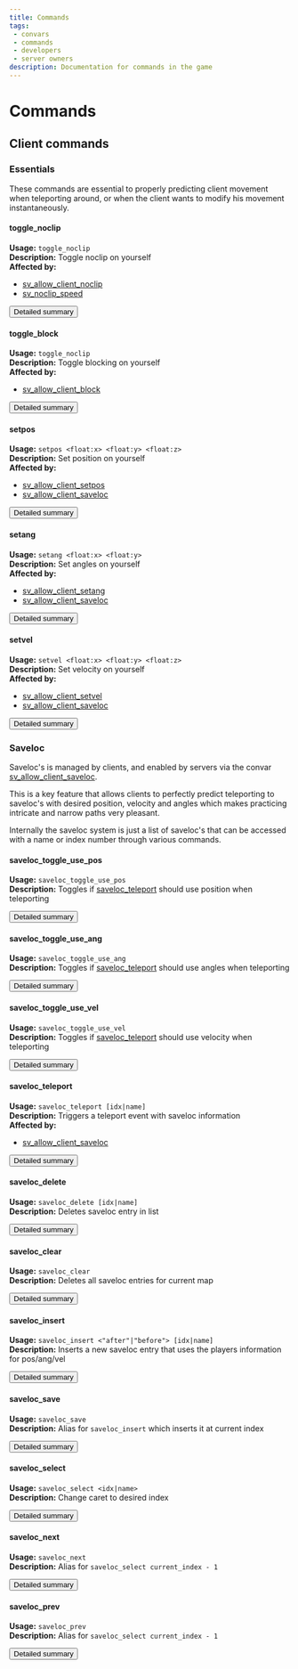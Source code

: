 ```yaml
---
title: Commands
tags: 
 - convars
 - commands
 - developers
 - server owners
description: Documentation for commands in the game
---
```


# Commands

## Client commands

### Essentials

These commands are essential to properly predicting client movement when teleporting around, or when the client wants to modify his movement instantaneously.

#### toggle_noclip

__Usage:__ `toggle_noclip`  
__Description:__ Toggle noclip on yourself  
__Affected by:__

* [sv_allow_client_noclip](../configuration#sv_allow_client_noclip)
* [sv_noclip_speed](../configuration#sv_noclip_speed)

<button class="btn btn-primary" href="../commands/toggle_noclip">Detailed summary</button>

#### toggle_block

__Usage:__ `toggle_noclip`  
__Description:__ Toggle blocking on yourself  
__Affected by:__

* [sv_allow_client_block](../configuration#sv_allow_client_block)

<button class="btn btn-primary" href="../commands/toggle_block">Detailed summary</button>

#### setpos

__Usage:__ `setpos <float:x> <float:y> <float:z>`  
__Description:__ Set position on yourself  
__Affected by:__

* [sv_allow_client_setpos](../configuration#sv_allow_client_setpos)
* [sv_allow_client_saveloc](../configuration#sv_allow_client_setpos)

<button class="btn btn-primary" href="../commands/setpos">Detailed summary</button>

#### setang

__Usage:__ `setang <float:x> <float:y>`  
__Description:__ Set angles on yourself  
__Affected by:__

* [sv_allow_client_setang](../configuration#sv_allow_client_setang)
* [sv_allow_client_saveloc](../configuration#sv_allow_client_saveloc)

<button class="btn btn-primary" href="../commands/setang">Detailed summary</button>

#### setvel

__Usage:__ `setvel <float:x> <float:y> <float:z>`  
__Description:__ Set velocity on yourself  
__Affected by:__

* [sv_allow_client_setvel](../configuration#sv_allow_client_setvel)
* [sv_allow_client_saveloc](../configuration#sv_allow_client_saveloc)

<button class="btn btn-primary" href="../commands/setvel">Detailed summary</button>

### Saveloc

Saveloc's is managed by clients, and enabled by servers via the convar [sv_allow_client_saveloc](../configuration#sv_allow_client_saveloc).  
  
This is a key feature that allows clients to perfectly predict teleporting to saveloc's with desired position, velocity and angles which makes practicing intricate and narrow paths very pleasant.  
  
Internally the saveloc system is just a list of saveloc's that can be accessed with a name or index number through various commands.  

#### saveloc_toggle_use_pos

__Usage:__  `saveloc_toggle_use_pos`  
__Description:__ Toggles if [saveloc_teleport](#saveloc_teleport) should use position when teleporting  

<button class="btn btn-primary" href="../commands/saveloc_toggle_use_pos">Detailed summary</button>

#### saveloc_toggle_use_ang

__Usage:__  `saveloc_toggle_use_ang`  
__Description:__ Toggles if [saveloc_teleport](#saveloc_teleport) should use angles when teleporting  

<button class="btn btn-primary" href="../commands/saveloc_toggle_use_ang">Detailed summary</button>

#### saveloc_toggle_use_vel

__Usage:__  `saveloc_toggle_use_vel`  
__Description:__ Toggles if [saveloc_teleport](#saveloc_teleport) should use velocity when teleporting  

<button class="btn btn-primary" href="../commands/saveloc_toggle_use_vel">Detailed summary</button>

#### saveloc_teleport

__Usage:__ `saveloc_teleport [idx|name]`  
__Description:__ Triggers a teleport event with saveloc information  
__Affected by:__

* [sv_allow_client_saveloc](../configuration#sv_allow_client_saveloc)

<button class="btn btn-primary" href="../commands/saveloc_teleport">Detailed summary</button>

#### saveloc_delete

__Usage:__ `saveloc_delete [idx|name]`  
__Description:__ Deletes saveloc entry in list  

<button class="btn btn-primary" href="../commands/saveloc_delete">Detailed summary</button>

#### saveloc_clear

__Usage:__ `saveloc_clear`  
__Description:__ Deletes all saveloc entries for current map  

<button class="btn btn-primary" href="../commands/saveloc_clear">Detailed summary</button>

#### saveloc_insert

__Usage:__ `saveloc_insert <"after"|"before"> [idx|name]`  
__Description:__ Inserts a new saveloc entry that uses the players information for pos/ang/vel  

<button class="btn btn-primary" href="../commands/saveloc_insert">Detailed summary</button>

#### saveloc_save

__Usage:__ `saveloc_save`  
__Description:__ Alias for `saveloc_insert` which inserts it at current index  

<button class="btn btn-primary" href="../commands/saveloc_save">Detailed summary</button>

#### saveloc_select

__Usage:__ `saveloc_select <idx|name>`  
__Description:__ Change caret to desired index  

<button class="btn btn-primary" href="../commands/saveloc_select">Detailed summary</button>

#### saveloc_next

__Usage:__ `saveloc_next`  
__Description:__ Alias for `saveloc_select current_index - 1`  

<button class="btn btn-primary" href="../commands/saveloc_next">Detailed summary</button>

#### saveloc_prev

__Usage:__ `saveloc_prev`  
__Description:__ Alias for `saveloc_select current_index - 1`  

<button class="btn btn-primary" href="../commands/saveloc_prev">Detailed summary</button>
